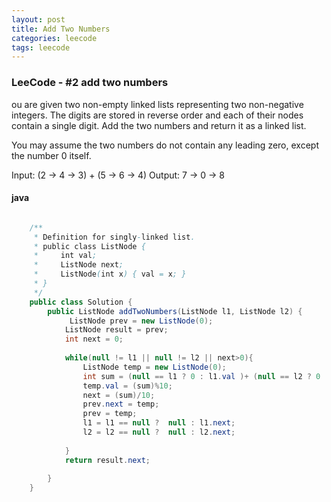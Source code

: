 ```yaml
---
layout: post
title: Add Two Numbers
categories: leecode
tags: leecode
---
```


### LeeCode - #2 add two numbers

ou are given two non-empty linked lists representing two non-negative integers. The digits are stored in reverse order and each of their nodes contain a single digit. Add the two numbers and return it as a linked list.

You may assume the two numbers do not contain any leading zero, except the number 0 itself.

Input: (2 -> 4 -> 3) + (5 -> 6 -> 4)
Output: 7 -> 0 -> 8

#### java

```java

	/**
	 * Definition for singly-linked list.
	 * public class ListNode {
	 *     int val;
	 *     ListNode next;
	 *     ListNode(int x) { val = x; }
	 * }
	 */
	public class Solution {
	    public ListNode addTwoNumbers(ListNode l1, ListNode l2) {
	         ListNode prev = new ListNode(0);
	    	ListNode result = prev;
	    	int next = 0;
	    	
	    	while(null != l1 || null != l2 || next>0){
	    		ListNode temp = new ListNode(0);
	    		int sum = (null == l1 ? 0 : l1.val )+ (null == l2 ? 0 : l2.val )+ next;
	    		temp.val = (sum)%10;
	    		next = (sum)/10;
	    		prev.next = temp;
	    		prev = temp;
	    		l1 = l1 == null ?  null : l1.next; 
	    		l2 = l2 == null ?  null : l2.next; 
	    		
	    	}
	    	return result.next;
	        
	    }
	}

```

